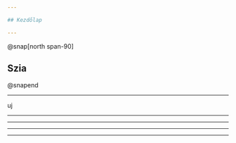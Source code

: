 ```yaml
---

## Kezdőlap

---
```



@snap[north span-90]
## Szia
@snapend

<canvas data-chart="line">
<!-- 
{
 "data": {
  "labels": ["January"," February"," March"," April"," May"," June"," July"],
  "datasets": [
   {
    "data":[65,59,80,81,56,55,40],
    "label":"My first dataset","backgroundColor":"rgba(20,220,220,.8)"
   },
   {
    "data":[28,48,40,19,86,27,90],
    "label":"My second dataset","backgroundColor":"rgba(220,120,120,.8)"
   }
  ]
 }, 
 "options": { "responsive": "true" }
}
-->
</canvas>

---

uj


---

<canvas data-chart="line">
<!-- 
{
 "data": {
  "labels": ["January"," February"," March"," April"," May"," June"," July"],
  "datasets": [
   {
    "data":[65,59,80,81,56,55,40],
    "label":"My first dataset",
    "backgroundColor":"rgba(20,220,220,.8)"
   },
   {
    "data":[28,48,40,19,86,27,90],
    "label":"My second dataset",
    "backgroundColor":"rgba(220,120,120,.8)"
   }
  ]
 }, 
 "options": { "responsive": "true" }
}
-->
</canvas>

---

<canvas class="stretch" data-chart="bar">
<!-- 
{ 
 "data" : {
  "labels" : ["Enero", "Febrero", "Marzo", "Avril", "Mayo", "Junio", "Julio"], 
  "datasets" : [
	{
    	 "data":[65,59,80,81,56,55,40],
    	 "label":"My first dataset",
    	 "backgroundColor":"rgba(20,220,220,.8)"
	},
	{
    	 "data":[28,48,40,19,86,27,90],
    	 "label":"My first dataset",
	 "backgroundColor":"rgba(220,120,120,.8)"
	}
  ]
 }
}
-->
</canvas>

---

<canvas data-chart="radar">
<!--
{
 "data" : {
  "labels" : ["Enero", "Febrero", "Marzo", "Avril", "Mayo", "Junio", "Julio"],
  "datasets" : [
        {
         "data":[65,59,80,81,56,55,40],
         "label":"My first dataset",
         "backgroundColor":"rgba(20,220,220,.8)"
        },
        {
         "data":[28,48,40,19,86,27,90],
         "label":"My first dataset",
         "backgroundColor":"rgba(220,120,120,.8)"
        }
  ]     
 }
}
-->
</canvas>

---

